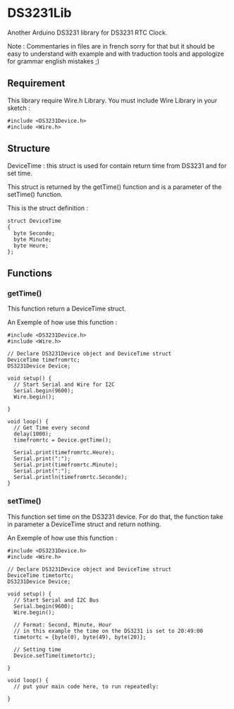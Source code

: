 # DS3231Lib
Another Arduino DS3231 library for DS3231 RTC Clock.

Note : Commentaries in files are in french sorry for that but it should be easy to understand with example and with traduction tools and appologize for grammar english mistakes ;)


## Requirement

This library require Wire.h Library.
You must include Wire Library in your sketch :

```
#include <DS3231Device.h>
#include <Wire.h>
```

## Structure

DeviceTime : this struct is used for contain return time from DS3231 and for set time.

This struct is returned by the getTime() function and is a parameter of the setTime() function.

This is the struct definition :

```
struct DeviceTime
{
  byte Seconde;
  byte Minute;
  byte Heure;
};
```

## Functions

### getTime()

This function return a DeviceTime struct.

An Exemple of how use this function : 

```
#include <DS3231Device.h>
#include <Wire.h>

// Declare DS3231Device object and DeviceTime struct
DeviceTime timefromrtc;
DS3231Device Device;

void setup() {
  // Start Serial and Wire for I2C
  Serial.begin(9600);
  Wire.begin();

}

void loop() {
  // Get Time every second
  delay(1000);
  timefromrtc = Device.getTime();

  Serial.print(timefromrtc.Heure);
  Serial.print(":");
  Serial.print(timefromrtc.Minute);
  Serial.print(":");
  Serial.println(timefromrtc.Seconde);
}
```

### setTime()

This function set time on the DS3231 device.
For do that, the function take in parameter a DeviceTime struct and return nothing.

An Exemple of how use this function : 

```
#include <DS3231Device.h>
#include <Wire.h>

// Declare DS3231Device object and DeviceTime struct
DeviceTime timetortc;
DS3231Device Device;

void setup() {
  // Start Serial and I2C Bus
  Serial.begin(9600);
  Wire.begin();

  // Format: Second, Minute, Hour
  // in this example the time on the DS3231 is set to 20:49:00
  timetortc = {byte(0), byte(49), byte(20)};

  // Setting time
  Device.setTime(timetortc);

}

void loop() {
  // put your main code here, to run repeatedly:

}
```


